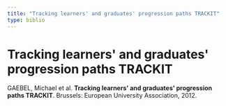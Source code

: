 ```yaml
---
title: "Tracking learners' and graduates' progression paths TRACKIT"
type: biblio
---
```

# Tracking learners' and graduates' progression paths TRACKIT

GAEBEL, Michael et al. **Tracking learners' and graduates' progression paths TRACKIT**. Brussels: European University Association, 2012.